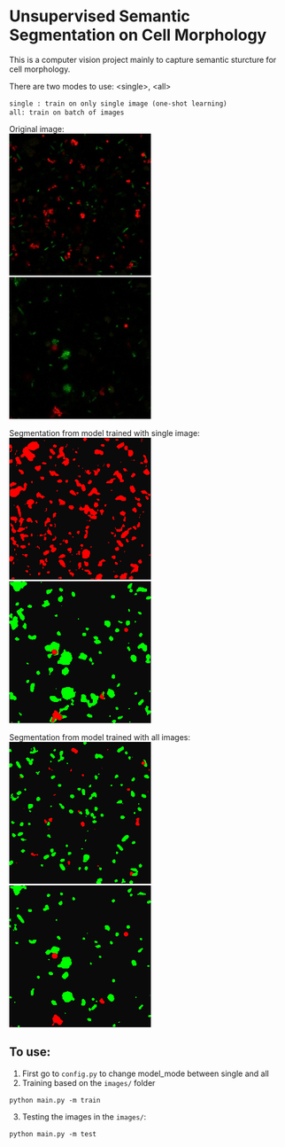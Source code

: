 # Unsupervised Semantic Segmentation on Cell Morphology

This is a computer vision project mainly to capture semantic sturcture for cell morphology.

There are two modes to use: \<single>, \<all>
>
    single : train on only single image (one-shot learning)
    all: train on batch of images

Original image: <br>
![image](images/image3.jpg)
![image](images/image2.jpg)

Segmentation from model trained with single image: <br>
![image](outputs_single/image3.jpg_out.png)
![image](outputs_single/image2.jpg_out.png)

Segmentation from model trained with all images: <br>
![image](outputs_all/image3.jpg_out.png)
![image](outputs_all/image2.jpg_out.png)




## To use:
1. First go to `config.py` to change model_mode between single and all
2. Training based on the `images/` folder
>
    python main.py -m train
3. Testing the images in the `images/`:
>
    python main.py -m test

